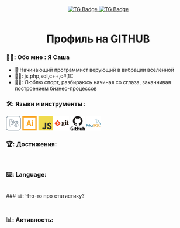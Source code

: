  <div id="badges" align ="center">
  <a href="https://t.me/Alectse">
    <img src="https://img.shields.io/badge/TG-blue?style=for-the-badge&logo=TG&logoColor=white" alt="TG Badge" />
  </a>
  <a href= "https://mail.google.com/mail/u/0/#inbox">
    <img src="https://img.shields.io/badge/EMAIL-red?style=for-the-badge&logo=Gmail&logColor=white" alt="TG Badge"/>
  </a>
</div>
<div id="viewprof" align="center" >
    <img src="https://komarev.com/ghpvc/?username=Alexsuzztse&style=flat-square&color=blue" alt=""/>
</div>
<div id="heythere" align="center">
  <h1> Профиль на GITHUB </h1>
</div>

### 👩‍💻: Обо мне : Я Саша
- 🧠:Начинающий программист верующий в вибрации вселенной
- 👩‍✈️: js,php,sql,c++,c#,1C
- 🚴‍♀: Люблю спорт, разбираюсь начиная со сглаза, заканчивая построением бизнес-процессов

### 🛠️: Языки и инструменты :

<div>
 <img src="https://github.com/devicons/devicon/blob/master/icons/photoshop/photoshop-line.svg" width="40" height="40"/>
 <img src="https://github.com/devicons/devicon/blob/master/icons/illustrator/illustrator-line.svg" width="40" height="40"/>
 <img src="https://github.com/devicons/devicon/blob/master/icons/javascript/javascript-original.svg" width="40" height="40"/>
 <img src="https://github.com/devicons/devicon/blob/master/icons/git/git-original-wordmark.svg" width="40" height="40"/>
 <img src="https://github.com/devicons/devicon/blob/master/icons/github/github-original-wordmark.svg" width="40" height="40"/>
 <img src="https://github.com/devicons/devicon/blob/master/icons/mysql/mysql-original-wordmark.svg" width="40" height="40"/> 
</div>

### 🏆: Достижения:
<div>
  <img src="https://github-profile-trophy.vercel.app/?username=Alexsuzztse" alt=""/>
</div>

### ⌨️: Language:

<div>
 <img src="https://github-readme-stats.vercel.app/api/top-langs/?username=Alexsuzztse" alt=""/>
</div>
### 📊: Что-то про статистику?
<div>
<img src="https://github-readme-stats.vercel.app/api?username=anuraghazra&show_icons=true&theme=radical" alt=""/>
</div>

### 📊: Активность:
<div>
 <img src="https://github-readme-activity-graph.vercel.app/graph?username=Alexsuzztse&theme=dracula" alt=""/>
</div>
<!--
**Alexsuzztse/Alexsuzztse** is a ✨ _special_ ✨ repository because its `README.md` (this file) appears on your GitHub profile.

Here are some ideas to get you started:

- 🔭 I’m currently working on ...
- 🌱 I’m currently learning ...
- 👯 I’m looking to collaborate on ...
- 🤔 I’m looking for help with ...
- 💬 Ask me about ...
- 📫 How to reach me: ...
- 😄 Pronouns: ...
- ⚡ Fun fact: ...
-->
